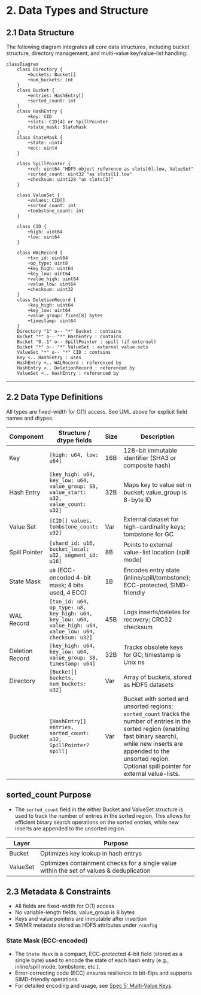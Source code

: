 # 2. Data Types and Structure

## 2.1 Data Structure

The following diagram integrates all core data structures, including bucket structure, directory management, and multi-value key/value-list handling:

```mermaid
classDiagram
    class Directory {
        +buckets: Bucket[]
        +num_buckets: int
    }
    class Bucket {
        +entries: HashEntry[]
        +sorted_count: int
    }
    class HashEntry {
        +key: CID
        +slots: CID[4] or SpillPointer
        +state_mask: StateMask
    }
    class StateMask {
        +state: uint4
        +ecc: uint4
    }

    class SpillPointer {
        +ref: uint64 "HDF5 object reference as slots[0].low, ValueSet"
        +sorted_count: uint32 "as slots[1].low"
        +checksum: uint128 "as slots[3]"
    }

    class ValueSet {
        +values: CID[]
        +sorted_count: int
        +tombstone_count: int
    }

    class CID {
        +high: uint64
        +low: uint64
    }

    class WALRecord {
        +txn_id: uint64
        +op_type: uint8
        +key_high: uint64
        +key_low: uint64
        +value_high: uint64
        +value_low: uint64
        +checksum: uint32
    }
    class DeletionRecord {
        +key_high: uint64
        +key_low: uint64
        +value_group: fixed[8] bytes
        +timestamp: uint64
    }
    Directory "1" o-- "*" Bucket : contains
    Bucket "*" o-- "*" HashEntry : contains
    Bucket "0..1" o-- SpillPointer : spill (if external)
    Bucket "*" o-- "*" ValueSet : external value-sets
    ValueSet "*" o-- "*" CID : contains
    Key <.. HashEntry : uses
    HashEntry <.. WALRecord : referenced by
    HashEntry <.. DeletionRecord : referenced by
    ValueSet <.. HashEntry : referenced by
```

---

## 2.2 Data Type Definitions

All types are fixed-width for O(1) access. See UML above for explicit field names and dtypes.

| Component         | Structure / dtype fields                                      | Size   | Description                                                      |
|-------------------|--------------------------------------------------------------|--------|------------------------------------------------------------------|
| Key               | `[high: u64, low: u64]`                                      | 16B    | 128-bit immutable identifier (SHA3 or composite hash)            |
| Hash Entry        | `[key_high: u64, key_low: u64, value_group: S8, value_start: u32, value_count: u32]` | 32B    | Maps key to value set in bucket; value_group is 8-byte ID        |
| Value Set        | `[CID[] values, tombstone_count: u32]`                       | Var    | External dataset for high-cardinality keys; tombstone for GC     |
| Spill Pointer     | `[shard_id: u16, bucket_local: u32, segment_id: u16]`        | 8B     | Points to external value-list location (spill mode)              |
| State Mask        | `u8` (ECC-encoded 4-bit mask; 4 bits used, 4 ECC)            | 1B     | Encodes entry state (inline/spill/tombstone); ECC-protected, SIMD-friendly |
| WAL Record        | `[txn_id: u64, op_type: u8, key_high: u64, key_low: u64, value_high: u64, value_low: u64, checksum: u32]` | 45B    | Logs inserts/deletes for recovery; CRC32 checksum                |
| Deletion Record   | `[key_high: u64, key_low: u64, value_group: S8, timestamp: u64]` | 32B    | Tracks obsolete keys for GC; timestamp is Unix ns                |
| Directory         | `[Bucket[] buckets, num_buckets: u32]`                        | Var    | Array of buckets, stored as HDF5 datasets                        |
| Bucket            | `[HashEntry[] entries, sorted_count: u32, SpillPointer? spill]`| Var    | Bucket with sorted and unsorted regions; `sorted_count` tracks the number of entries in the sorted region (enabling fast binary search), while new inserts are appended to the unsorted region. Optional spill pointer for external value-lists. |

## sorted_count Purpose
- The `sorted_count` field in the either Bucket and ValueSet structure is used to track the number of entries in the sorted region. This allows for efficient binary search operations on the sorted entries, while new inserts are appended to the unsorted region.

|Layer|	Purpose
|---|---|
|Bucket|	Optimizes key lookup in hash entrys
|ValueSet|	Optimizes containment checks for a single value within the set of values & deduplication

## 2.3 Metadata & Constraints

- All fields are fixed-width for O(1) access
- No variable-length fields; value_group is 8 bytes
- Keys and value pointers are immutable after insertion
- SWMR metadata stored as HDF5 attributes under `/config`

### State Mask (ECC-encoded)
- The `State Mask` is a compact, ECC-protected 4-bit field (stored as a single byte) used to encode the state of each hash entry (e.g., inline/spill mode, tombstone, etc.).
- Error-correcting code (ECC) ensures resilience to bit-flips and supports SIMD-friendly operations.
- For detailed encoding and usage, see [Spec 5: Multi-Value Keys](spec%205%20-%20Multi-Value%20Keys.md#state-mask-ecc).
